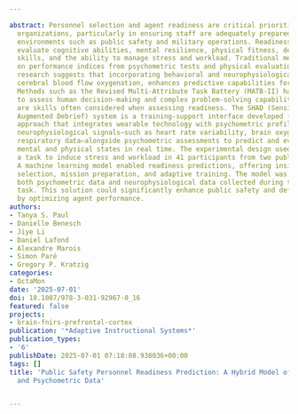 ---
abstract: Personnel selection and agent readiness are critical priorities for defense
  organizations, particularly in ensuring staff are adequately prepared for high-stakes
  environments such as public safety and military operations. Readiness assessments
  evaluate cognitive abilities, mental resilience, physical fitness, decision-making
  skills, and the ability to manage stress and workload. Traditional methods rely
  on performance indices from psychometric tests and physical evaluations. However,
  research suggests that incorporating behavioral and neurophysiological data, like
  cerebral blood flow oxygenation, enhances predictive capabilities for agent readiness.
  Methods such as the Revised Multi-Attribute Task Battery (MATB-II) have been developed
  to assess human decision-making and complex problem-solving capabilities, which
  are skills often considered when assessing readiness. The SHAD (Sensing Humans for
  Augmented Debrief) system is a training-support interface developed for such a multimodal
  approach that integrates wearable technology with psychometric profiling. SHAD captures
  neurophysiological signals—such as heart rate variability, brain oxygenation, and
  respiratory data—alongside psychometric assessments to predict and evaluate agents’
  mental and physical states in real time. The experimental design used MATB-II as
  a task to induce stress and workload in 41 participants from two public safety organizations.
  A machine learning model enabled readiness predictions, offering insights for personnel
  selection, mission preparation, and adaptive training. The model was trained on
  both psychometric data and neurophysiological data collected during the MATB-II
  task. This solution could significantly enhance public safety and defense missions
  by optimizing agent performance.
authors:
- Tanya S. Paul
- Danielle Benesch
- Jiye Li
- Daniel Lafond
- Alexandre Marois
- Simon Paré
- Gregory P. Kratzig
categories:
- OctaMon
date: '2025-07-01'
doi: 10.1007/978-3-031-92967-0_16
featured: false
projects:
- brain-fnirs-prefrontal-cortex
publication: '*Adaptive Instructional Systems*'
publication_types:
- '6'
publishDate: 2025-07-01 07:18:08.938036+00:00
tags: []
title: 'Public Safety Personnel Readiness Prediction: A Hybrid Model of Neurophysiological
  and Psychometric Data'

---
